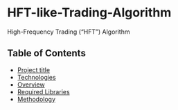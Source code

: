 # HFT-like-Trading-Algorithm
High-Frequency Trading (“HFT”) Algorithm



## Table of Contents
* [Project title](#project-title)
* [Technologies](#technologies)
* [Overview](#overview)
* [Required Libraries](#required-library)
* [Methodology](#methodology)



##
